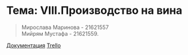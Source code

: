 # **Тема: VIII.Производство на вина**
>Мирослава Маринова - 21621557 </BR>Мийрям Мустафа - 21621559.

[Документация](https://drive.google.com/drive/folders/16KG8IDvC3PIAAJlXHnDPG-VNjPYmxhJN?usp=share_link)
[Trello](https://trello.com/invite/b/1lLhgakL/ATTIc3763e3fa42bbe15251f0e36406eb66736E275FF/miyrem
)

